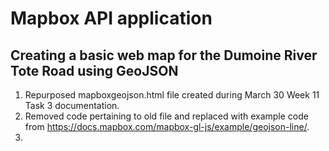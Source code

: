 # Mapbox API application

## Creating a basic web map for the Dumoine River Tote Road using GeoJSON
1. Repurposed mapboxgeojson.html file created during March 30 Week 11 Task 3 documentation.
2. Removed code pertaining to old file and replaced with example code from https://docs.mapbox.com/mapbox-gl-js/example/geojson-line/.
3. 

